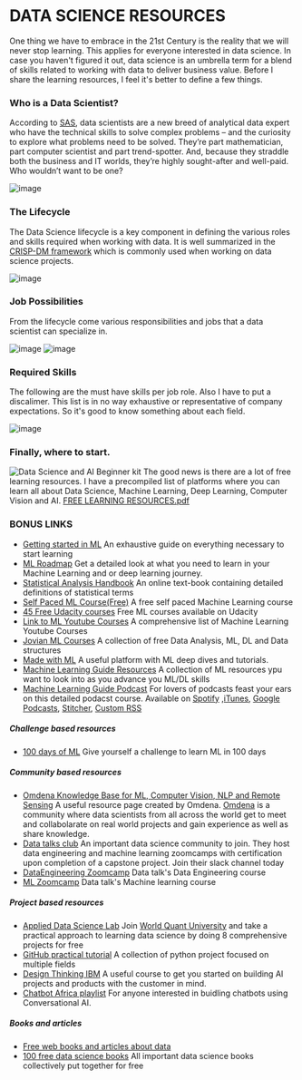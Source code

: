 
# DATA SCIENCE RESOURCES

One thing we have to embrace in the 21st Century is the reality that we will never stop learning. This applies for everyone interested in data science.
In case you haven't figured it out, data science is an umbrella term for a blend of skills related to working with data to deliver business value. Before I share the learning resources, I feel it's better to define a few things.

### Who is a Data Scientist?
According to [SAS](https://www.sas.com/en_us/insights/analytics/what-is-a-data-scientist.html), data scientists are a new breed of analytical data expert who have the technical skills to solve complex problems – and the curiosity to explore what problems need to be solved. They’re part mathematician, part computer scientist and part trend-spotter. And, because they straddle both the business and IT worlds, they’re highly sought-after and well-paid. Who wouldn’t want to be one?

![image](https://user-images.githubusercontent.com/91478331/149304100-83418b17-95d6-4fa7-81e9-61d7076c0d88.png)


### The Lifecycle
The Data Science lifecycle is a key component in defining the various roles and skills required when working with data. It is well summarized in the [CRISP-DM framework](https://www.datascience-pm.com/crisp-dm-2/) which is commonly used when working on data science projects.

![image](https://user-images.githubusercontent.com/91478331/149301815-2c4e6abc-e157-430b-8479-c7f579800c52.png)

### Job Possibilities
From the lifecycle come various responsibilities and jobs that a data scientist can specialize in.

![image](https://miro.medium.com/max/4092/1*mZK8Dyj-eXMVCoJa6dJMjg.png)
![image](https://miro.medium.com/max/3760/1*jmk4Q2GAeUM_eqUtMh99oQ.png)

### Required Skills
The following are the must have skills per job role. Also I have to put a discalimer. This list is in no way exhaustive or representative of company expectations. So it's good to know something about each field.

![image](https://i2.wp.com/blog.udacity.com/wp-content/uploads/2014/11/Data-Science-Skills-Udacity-Matrix.png?resize=640%2C521&ssl=1)

### Finally, where to start.

![Data Science and AI Beginner kit](https://user-images.githubusercontent.com/91478331/149317875-6da019d9-cdcc-4028-99c9-0e5e527b7849.png)
The good news is there are a lot of free learning resources. I have a precompiled list of platforms where you can learn all about Data Science, Machine Learning, Deep Learning, Computer Vision and AI.
[FREE LEARNING RESOURCES.pdf](https://github.com/wanjiru517/Resources/files/7861470/FREE.LEARNING.RESOURCES_OCT.pdf)

### BONUS LINKS

* [Getting started in ML](https://github.com/louisfb01/start-machine-learning) An exhaustive guide on everything necessary to start learning 
* [ML Roadmap](https://www.theinsaneapp.com/2021/03/roadmap-series.html) Get a detailed look at what you need to learn in your Machine Learning and or deep learning journey.
* [Statistical Analysis Handbook](https://www.statsref.com/HTML/index.html) An online text-book containing detailed definitions of statistical terms
* [Self Paced ML Course(Free)](https://mlcourse.ai/) A free self paced Machine Learning course 
* [45 Free Udacity courses](https://www.mltut.com/udacity-free-courses-on-machine-learning/) Free ML courses available on Udacity
* [Link to ML Youtube Courses](https://github.com/dair-ai/ML-YouTube-Courses) A comprehensive list of Machine Learning Youtube Courses
* [Jovian ML Courses](https://jovian.ai/learn) A collection of free Data Analysis, ML, DL and Data structures
* [Made with ML](https://madewithml.com/) A useful platform with ML deep dives and tutorials.
* [Machine Learning Guide Resources](https://ocdevel.com/mlg/resources) A collection of ML resources ypu want to look into as you advance you ML/DL skills
* [Machine Learning Guide Podcast](https://ocdevel.com/mlg) For lovers of podcasts feast your ears on this detailed podacst course. Available on [Spotify](https://open.spotify.com/show/5M9yZpSyF1jc7uFp2MlhP9) ,[iTunes](https://itunes.apple.com/us/podcast/machine-learning-guide/id1204521130), [Google Podcasts](https://podcasts.google.com/feed/aHR0cHM6Ly9tYWNoaW5lbGVhcm5pbmdndWlkZS5saWJzeW4uY29tL3Jzcw==), [Stitcher](http://www.stitcher.com/s?fid=130679&refid=stpr), [Custom RSS](http://machinelearningguide.libsyn.com/rss)
##### Challenge based resources
* [100 days of ML](https://github.com/Avik-Jain/100-Days-Of-ML-Code) Give yourself a challenge to learn ML in 100 days
##### Community based resources
* [Omdena Knowledge Base for ML, Computer Vision, NLP and Remote Sensing](https://omdenaai.github.io/knowledge.html) A useful resource page created by Omdena. [Omdena](https://omdena.com/) is a community where data scientists from all across the world get to meet and collabolarate on real world projects and gain experience as well as share knowledge.
* [Data talks club](https://datatalks.club/) An important data science community to join. They host data engineering and machine learning zoomcamps with certification upon completion of a capstone project. Join their slack channel today
* [DataEngineering Zoomcamp](https://github.com/DataTalksClub/data-engineering-zoomcamp) Data talk's Data Engineering course
* [ML Zoomcamp](https://github.com/alexeygrigorev/mlbookcamp-code/tree/master/course-zoomcamp) Data talk's Machine learning course 
##### Project based resources
* [Applied Data Science Lab](https://mailchi.mp/619c160d52d1/applied-data-science-module) Join [World Quant University](https://www.wqu.edu/) and take a practical approach to learning data science by doing 8 comprehensive projects for free
* [GitHub practical tutorial](https://github.com/practical-tutorials/project-based-learning#python) A collection of python project focused on multiple fields
* [Design Thinking IBM](https://www.ibm.com/design/thinking/page/courses/AI_Essentials) A useful course to get you started on building AI projects and products with the customer in mind. 
* [Chatbot Africa playlist](https://www.youtube.com/watch?v=-i2kxhiHE70&list=PL2R6CYefsNh6D6YXc2t_iItunsxTpEkPN&index=5) For anyone interested in buidling chatbots using Conversational AI.
##### Books and articles
* [Free web books and articles about data](https://dataschool.com/)
* [100 free data science books](https://www.theinsaneapp.com/2020/12/free-data-science-books-pdf.html) All important data science books collectively put together for free

